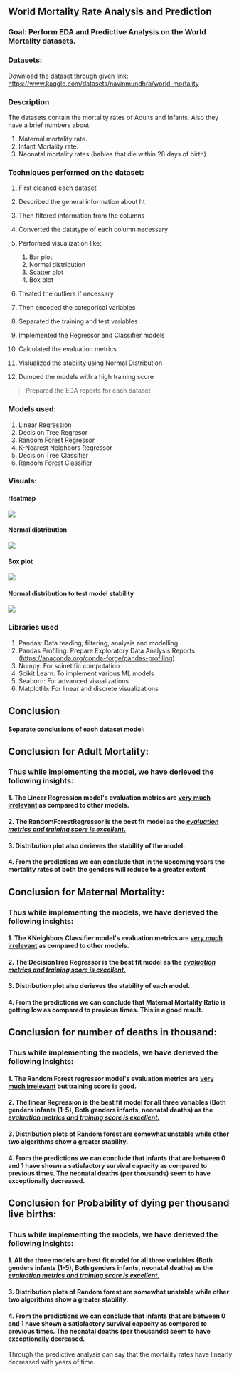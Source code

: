 ## World Mortality Rate Analysis and Prediction
### Goal: Perform EDA and Predictive Analysis on the World Mortality datasets. 

### Datasets:
Download the dataset through given link: https://www.kaggle.com/datasets/navinmundhra/world-mortality

### Description
The datasets contain the mortality rates of Adults and Infants. Also they have a brief numbers about:
1. Maternal mortality rate.
2. Infant Mortality rate.
3. Neonatal mortality rates (babies that die within 28 days of birth).

### Techniques performed on the dataset:
1. First cleaned each dataset
2. Described the general information about ht
3. Then filtered information from the columns
4. Converted the datatype of each column necessary
5. Performed visualization like:
      1. Bar plot
      2. Normal distribution
      3. Scatter plot
      4. Box plot

6. Treated the outliers if necessary
8. Then encoded the categorical variables
9. Separated the training and test variables
10. Implemented the Regressor and Classifier models
11. Calculated the evaluation metrics
12. Vislualized the stability using Normal Distribution
13. Dumped the models with a high training score

> Prepared the EDA reports for each dataset
 
### Models used:
1. Linear Regression
2. Decision Tree Regresor
3. Random Forest Regressor
4. K-Nearest Neighbors Regressor
5. Decision Tree Classifier
6. Random Forest Classifier

### Visuals:
#### Heatmap
<img src = "https://github.com/PiyushBL45t/ML-Crate/blob/main/World%20Mortality%20Rate%20Analysis%20and%20Prediction/Images/Heatmap.png"/>

#### Normal distribution
<img src = "https://github.com/PiyushBL45t/ML-Crate/blob/main/World%20Mortality%20Rate%20Analysis%20and%20Prediction/Images/Per%20year%20distribution%20of%20mortality.png"/>

#### Box plot 
<img src = "https://github.com/PiyushBL45t/ML-Crate/blob/main/World%20Mortality%20Rate%20Analysis%20and%20Prediction/Images/Box%20plot.png"/>

#### Normal distribution to test model stability
<img src = "https://github.com/PiyushBL45t/ML-Crate/blob/main/World%20Mortality%20Rate%20Analysis%20and%20Prediction/Images/ML%20algorithm%20application%20distribution%20plot.png"/>


### Libraries used
1. Pandas: Data reading, filtering, analysis and modelling
2. Pandas Profiling: Prepare Exploratory Data Analysis Reports (https://anaconda.org/conda-forge/pandas-profiling)
3. Numpy: For scinetific computation
4. Scikit Learn: To implement various ML models
5. Seaborn: For advanced visualizations
6. Matplotlib: For linear and discrete visualizations

## Conclusion
#### Separate conclusions of each dataset model:
## Conclusion for Adult Mortality:
### Thus while implementing the model, we have derieved the following insights:
#### 1. The Linear Regression model's evaluation metrics are <u>very much irrelevant</u> as compared to other models.
#### 2. The RandomForestRegressor is the best fit model as the <u>*evaluation metrics and training score is excellent.*</u>
#### 3. Distribution plot also derieves the stability of the model. 
#### 4. From the predictions we can conclude that in the upcoming years the mortality rates of both the genders will reduce to a greater extent


## Conclusion for Maternal Mortality:
### Thus while implementing the models, we have derieved the following insights:
#### 1. The KNeighbors Classifier model's evaluation metrics are <u>very much irrelevant</u> as compared to other models.
#### 2. The DecisionTree Regressor is the best fit model as the <u>*evaluation metrics and training score is excellent.*</u>
#### 3. Distribution plot also derieves the stability of each model. 
#### 4. From the predictions we can conclude that Maternal Mortality Ratio is getting low as compared to previous times. This is a good result.


## Conclusion for number of deaths in thousand:
### Thus while implementing the models, we have derieved the following insights:
#### 1. The Random Forest regressor model's evaluation metrics are <u>very much irrelevant</u> but training score is good.
#### 2. The linear Regression is the best fit model for all three variables (Both genders infants (1-5), Both genders infants, neonatal deaths) as the <u>*evaluation metrics and training score is excellent.*</u>
#### 3. Distribution plots of Random forest are somewhat unstable while other two algorithms show a greater stability.
#### 4. From the predictions we can conclude that infants that are between 0 and 1 have shown a satisfactory survival capacity as compared to previous times. The neonatal deaths (per thousands) seem to have exceptionally decreased. 


## Conclusion for Probability of dying per thousand live births:
### Thus while implementing the models, we have derieved the following insights:
#### 1. All the three models are best fit model for all three variables (Both genders infants (1-5), Both genders infants, neonatal deaths) as the <u>*evaluation metrics and training score is excellent.*</u>
#### 3. Distribution plots of Random forest are somewhat unstable while other two algorithms show a greater stability.
#### 4. From the predictions we can conclude that infants that are between 0 and 1 have shown a satisfactory survival capacity as compared to previous times. The neonatal deaths (per thousands) seem to have exceptionally decreased. 

Through the predictive analysis can say that the mortality rates have linearly decreased with years of time. 








